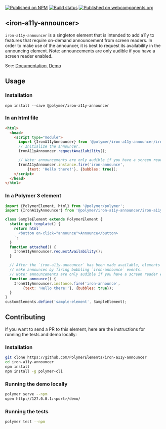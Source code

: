 
<!---

This README is automatically generated from the comments in these files:
iron-a11y-announcer.html

Edit those files, and our readme bot will duplicate them over here!
Edit this file, and the bot will squash your changes :)

The bot does some handling of markdown. Please file a bug if it does the wrong
thing! https://github.com/PolymerLabs/tedium/issues

-->
[![Published on NPM](https://img.shields.io/npm/v/@polymer/iron-a11y-announcer.svg)](https://www.npmjs.com/package/@polymer/iron-a11y-announcer)
[![Build status](https://travis-ci.org/PolymerElements/iron-a11y-announcer.svg?branch=master)](https://travis-ci.org/PolymerElements/iron-a11y-announcer)
[![Published on webcomponents.org](https://img.shields.io/badge/webcomponents.org-published-blue.svg)](https://webcomponents.org/element/@polymer/iron-a11y-announcer)

## &lt;iron-a11y-announcer&gt;

`iron-a11y-announcer` is a singleton element that is intended to add a11y
to features that require on-demand announcement from screen readers. In
order to make use of the announcer, it is best to request its availability
in the announcing element.
Note: announcements are only audible if you have a screen reader enabled.

See: [Documentation](https://www.webcomponents.org/element/@polymer/iron-a11y-announcer),
  [Demo](https://www.webcomponents.org/element/@polymer/iron-a11y-announcer/demo/demo/index.html)

## Usage

### Installation
```
npm install --save @polymer/iron-a11y-announcer
```

### In an html file
```html
<html>
  <head>
    <script type="module">
      import {IronA11yAnnouncer} from '@polymer/iron-a11y-announcer/iron-a11y-announcer.js';
      // Initialize the announcer.
      IronA11yAnnouncer.requestAvailability();

      // Note: announcements are only audible if you have a screen reader enabled.
      IronA11yAnnouncer.instance.fire('iron-announce',
          {text: 'Hello there!'}, {bubbles: true});
    </script>
  </head>
</html>
```

### In a Polymer 3 element
```js
import {PolymerElement, html} from '@polymer/polymer';
import {IronA11yAnnouncer} from '@polymer/iron-a11y-announcer/iron-a11y-announcer.js';

class SampleElement extends PolymerElement {
  static get template() {
    return html`
      <button on-click="announce">Announce</button>
    `;
  }
  function attached() {
    IronA11yAnnouncer.requestAvailability();
  }

  // After the `iron-a11y-announcer` has been made available, elements can
  // make announces by firing bubbling `iron-announce` events.
  // Note: announcements are only audible if you have a screen reader enabled.
  function announce() {
    IronA11yAnnouncer.instance.fire('iron-announce',
        {text: 'Hello there!'}, {bubbles: true});
  }
}
customElements.define('sample-element', SampleElement);
```

## Contributing
If you want to send a PR to this element, here are
the instructions for running the tests and demo locally:

### Installation
```sh
git clone https://github.com/PolymerElements/iron-a11y-announcer
cd iron-a11y-announcer
npm install
npm install -g polymer-cli
```

### Running the demo locally
```sh
polymer serve --npm
open http://127.0.0.1:<port>/demo/
```

### Running the tests
```sh
polymer test --npm
```
